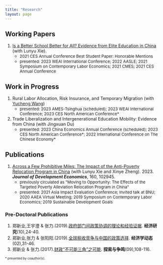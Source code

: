 ```yaml
---
title: "Research"
layout: page
---
```


## Working Papers

1. [Is a Better School Better for All? Evidence from Elite Education in China](http://ssrn.com/abstract=4038574) (with Lunyu Xie).
    - <font size = 2>2021 CES Annual Conference Best Student Paper: Honorable Mentions</font>
    - <font size = 2>presented: 2023 WEAI International Conference; 2022 AASLE; 2021 Symposium on Contemporary Labor Economics; 2021 CMES; 2021 CES Annual Conference</font>
 

## Work in Progress

1. Rural Labor Allocation, Risk Insurance, and Temporary Migration (with [Yucheng Wang](https://yuchengwang.weebly.com))
    - <font size = 2>presented: 2023 AMES-Tsinghua (scheduled); 2023 WEAI International Conference; 2023 CES North American Conference*</font>
2. Trade Liberalization and Intergenerational Education Mobility: Evidence from China (with Jingxuan Du)
    - <font size = 2>presented: 2023 China Economics Annual Conference (scheduled); 2023 CES North American Conference*; 2022 International Conference on The Chinese Economy*</font>

## Publications

1. [Across a Few Prohibitive Miles: The Impact of the Anti-Poverty Relocation Program in China](https://doi.org/10.1016/j.jdeveco.2022.102945) (with Lunyu Xie and Xinye Zheng). 2023. **_Journal of Development Economics_**, 160, 102945.
    - <font size = 2>previously circulated as "Moving to Opportunity: The Effects of the Targeted Poverty Alleviation Relocation Program in China"</font>
    - <font size = 2>presented: 2021 Asia Impact Evaluation Conference; Invited talk at BNU; 2020 AAEA Virtual Meeting; 2019 Symposium on Contemporary Labor Economics; 2019 Sustainable Development Goals</font>

### Pre-Doctoral Publications

1. 郑新业,王宇澄 & 张力.(2019).[政府部门间政策协调的理论和经验证据](http://www.cnki.com.cn/Article/CJFDTotal-JJYJ201910003.htm). **经济研究**(10),24-40.
2. 郑新业,张力 & 张阳阳.(2019).[全球税收竞争与中国的政策选择](http://www.cnki.com.cn/Article/CJFDTOTAL-JJXD201902004.htm). **经济学动态**(02),31-46.
3. 郑新业 & 张力.(2017).[财政“不可能三角”之可能](http://www.cnki.com.cn/Article/CJFDTOTAL-TSZM201709021.htm). **探索与争鸣**(09),108-116.

<font size = 1> * presented by coauthor(s).
